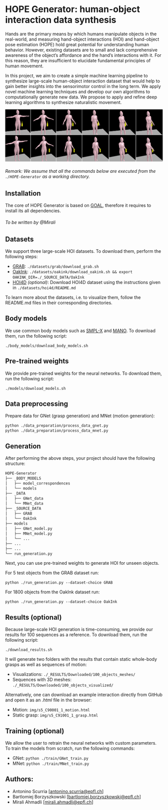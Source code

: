 # HOPE Generator: human-object interaction data synthesis

Hands are the primary means by which humans manipulate objects in the real-world, and measuring hand-object interactions (HOI) and hand-object pose estimation (HOPE) hold great potential for understanding human behavior. However, existing datasets are to small and lack comprehensive awareness of the object’s affordance and the hand’s interactions with it. For this reason, they are insufficient to elucidate fundamental principles of human movement.

In this project, we aim to create a simple machine learning pipeline to synthesize large-scale human-object interaction dataset that would help to gain better insights into the sensorimotor control in the long term. We apply novel machine learning techniques and develop our own algorithms to computationally generate new data. We propose to apply and refine deep learning algorithms to synthesize naturalistic movement.

![Alt text](img/img_1.png?raw=true "Title")
  
###### Remark: We assume that all the commands below are executed from the `./HOPE-Generator` as a working directory.
## Installation



The core of HOPE Generator is based on [GOAL](https://arxiv.org/pdf/2112.11454.pdf), therefore it requires to install its all dependencies.


###### To be written by @Mirali




## Datasets

We support three large-scale HOI datasets. To download them, perform the following steps:

- [GRAB](https://arxiv.org/pdf/2008.11200.pdf): `./datasets/grab/download_grab.sh`
- [OakInk](https://arxiv.org/pdf/2203.15709.pdf): `./datasets/oakink/download_oakink.sh && export OAKINK_DIR=./_SOURCE_DATA/OakInk`
- [HOI4D](https://arxiv.org/pdf/2203.01577.pdf) <em>(optional)</em>: Download HOI4D dataset using the instructions given in `./datasets/hoi4d/README.md`

To learn more about the datasets, i.e. to visualize them, follow the README.md files in their corresponding directories.

## Body models

We use common body models such as [SMPL-X](https://ps.is.mpg.de/uploads_file/attachment/attachment/497/SMPL-X.pdf) and [MANO](https://ps.is.mpg.de/uploads_file/attachment/attachment/392/Embodied_Hands_SiggraphAsia2017.pdf). To download them, run the following script:
```Shell
./body_models/download_body_models.sh
```
## Pre-trained weights

We provide pre-trained weights for the neural networks. To download them, run the following script:
```Shell
./models/download_models.sh
```
## Data preprocessing

Prepare data for GNet (grasp generation) and MNet (motion generation): 
```Shell
python ./data_preparation/process_data_gnet.py
python ./data_preparation/process_data_mnet.py
```
## Generation

After performing the above steps, your project should have the following structure:
  ```
  HOPE-Generator
  ├── _BODY_MODELS
  │   ├── model_correspondences
  │   └── models
  ├── _DATA
  │   ├── GNet_data
  │   └── MNet_data
  ├── _SOURCE_DATA
  │   ├── GRAB
  │   └── OakInk
  ├── models
  │   ├── GNet_model.py
  │   ├── MNet_model.py
  │   └── ...
  ├── ...
  ├── ...
  └── run_generation.py
  ```

Next, you can use pre-trained weights to generate HOI for unseen objects.

For 5 test objects from the GRAB dataset run: 
```Shell
python ./run_generation.py --dataset-choice GRAB
```
For 1800 objects from the OakInk dataset run: 
```Shell
python ./run_generation.py --dataset-choice OakInk
```
## Results (optional)

Because large-scale HOI generation is time-consuming, we provide our results for 100 sequences as a reference. To download them, run the following script:
```Shell
./download_results.sh
```

It will generate two folders with the results that contain static whole-body grasps as well as sequences of motion:
- Visualizations: `./_RESULTS/Downloaded/100_objects_meshes/`
- Sequences with 3D meshes: `./_RESULTS/Downloaded/100_objects_visualized/`

Alternatively, one can download an example interaction directly from GitHub and open it as an <em>.html</em> file in the browser:
- Motion: `img/s5_C90001_1_motion.html`
- Static grasp: `img/s5_C91001_1_grasp.html`

## Training (optional)

We allow the user to retrain the neural networks with custom parameters.
To train the models from scratch, run the following commands:
- GNet: `python ./train/GNet_train.py`
- MNet: `python ./train/MNet_train.py`

## Authors:
* Antonino Scurria [antonino.scurria@epfl.ch]
* Bartlomiej Borzyszkowski [bartlomiej.borzyszkowski@epfl.ch]
* Mirali Ahmadli [mirali.ahmadli@epfl.ch]
